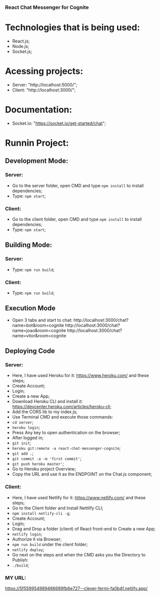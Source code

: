 ### React Chat Messenger for Cognite
 
# Technologies that is being used:
- React.js;
- Node.js;
- Socket.js;

# Acessing projects:
- Server: "http://localhost:5000/";
- Client: "http://localhost:3000/";

# Documentation:
- Socket.io: "https://socket.io/get-started/chat";

# Runnin Project:
## Development Mode:
### Server:
- Go to the server folder, open CMD and type `npm install` to install dependencies;
- Type: `npm start`;

### Client:
- Go to the client folder, open CMD and type `npm install` to install dependencies;
- Type: `npm start`;

## Building Mode:
### Server:
- Type: `npm run build`;

### Client:
- Type: `npm run build`;

## Execution Mode
- Open 3 tabs and start to chat:
http://localhost:3000/chat?name=bot&room=cognite
http://localhost:3000/chat?name=joao&room=cognite
http://localhost:3000/chat?name=vitor&room=cognite

## Deploying Code
### Server:
- Here, I have used Heroku for it: https://www.heroku.com/ and these steps;
- Create Account;
- Login;
- Create a new App;
- Download Heroku CLI and install it: https://devcenter.heroku.com/articles/heroku-cli;
- Add the CORS lib to my index.js;
- Use Terminal CMD and execute those commands:
- `cd server`;
- `heroku login`;
- Press Any key to open authentication on the browser;
- After logged in;
- `git init`;
- `heroku git:remote -a react-chat-messenger-cognite`;
- `git add .`;
- `git commit -a -m 'first commit'`;
- `git push heroku master'`;
- Go to Heroku project Overview;
- Copy the URL and use it as the ENDPOINT on the Chat.js component;

### Client:
- Here, I have used Netlify for it: https://www.netlify.com/ and these steps;
- Go to the Client folder and Install Nettlify CLI;
- `npm install netlify-cli -g`;
- Create Account;
- Login;
- Drag and Drop a folder (client) of React front-end to Create a new App;
- `netlify login`;
- Authorize it via Browser;
- `npm run build` under the client folder;
- `netlify deploy`;
- Go next on the steps and when the CMD asks you the Directory to Publish:
- `./build`;

### MY URL:
https://5f559954989466689fb6e727--clever-fermi-fa0b4f.netlify.app/